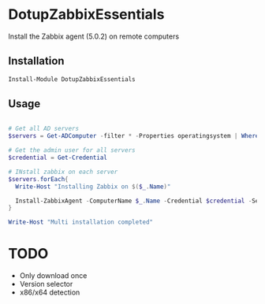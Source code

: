 # DotupZabbixEssentials

Install the Zabbix agent (5.0.2) on remote computers

## Installation
```powershell
Install-Module DotupZabbixEssentials
```

## Usage

```powershell

# Get all AD servers
$servers = Get-ADComputer -filter * -Properties operatingsystem | Where-Object { $_.operatingsystem -like "*server*" }

# Get the admin user for all servers
$credential = Get-Credential

# INstall zabbix on each server
$servers.forEach{
  Write-Host "Installing Zabbix on $($_.Name)"

  Install-ZabbixAgent -ComputerName $_.Name -Credential $credential -Server 192.168.15.32 -ServerActive  192.168.15.32
}

Write-Host "Multi installation completed"

```


# TODO
- Only download once
- Version selector
- x86/x64 detection
